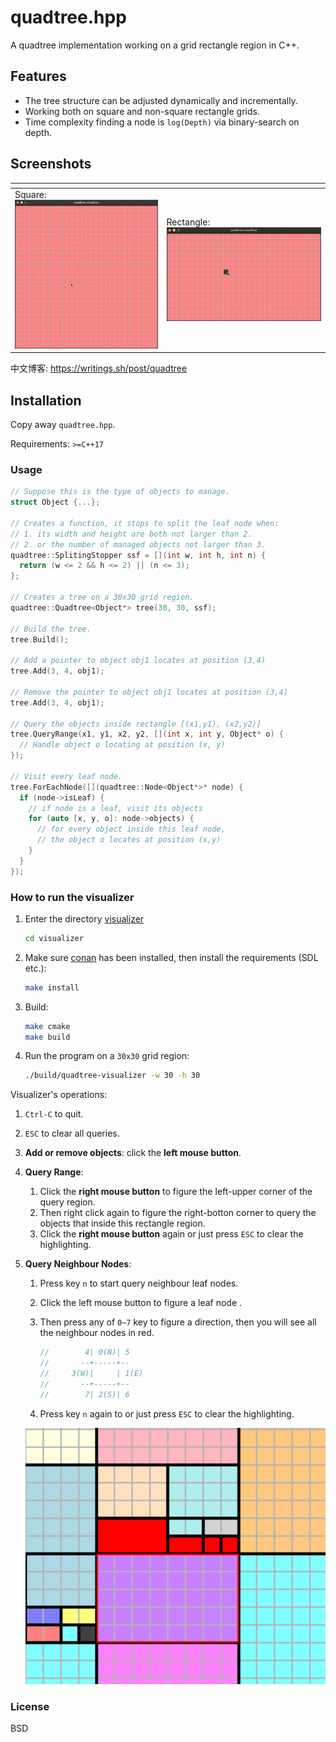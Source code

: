 quadtree.hpp
============

A quadtree implementation working on a grid rectangle region in C++.

## Features

* The tree structure can be adjusted dynamically and incrementally.
* Working both on square and non-square rectangle grids.
* Time complexity finding a node is `log(Depth)` via binary-search on depth.

## Screenshots


| <!-- -->                                           | <!-- -->                                                    |
| -------------------------------------------------- | ----------------------------------------------------------- |
| Square: ![](misc/images/quadtree-square.gif)       | Rectangle: ![](misc/images/quadtree-rectangle.gif)          |


中文博客: https://writings.sh/post/quadtree

## Installation

Copy away `quadtree.hpp`.

Requirements: `>=C++17`

### Usage

```cpp
// Suppose this is the type of objects to manage.
struct Object {...};

// Creates a function, it stops to split the leaf node when:
// 1. its width and height are both not larger than 2.
// 2. or the number of managed objects not larger than 3.
quadtree::SplitingStopper ssf = [](int w, int h, int n) {
  return (w <= 2 && h <= 2) || (n <= 3);
};

// Creates a tree on a 30x30 grid region.
quadtree::Quadtree<Object*> tree(30, 30, ssf);

// Build the tree.
tree.Build();

// Add a pointer to object obj1 locates at position (3,4)
tree.Add(3, 4, obj1);

// Remove the pointer to object obj1 locates at position (3,4)
tree.Add(3, 4, obj1);

// Query the objects inside rectangle [(x1,y1), (x2,y2)]
tree.QueryRange(x1, y1, x2, y2, [](int x, int y, Object* o) {
  // Handle object o locating at position (x, y)
});

// Visit every leaf node.
tree.ForEachNode([](quadtree::Node<Object*>* node) {
  if (node->isLeaf) {
    // if node is a leaf, visit its objects
    for (auto [x, y, o]: node->objects) {
      // for every object inside this leaf node,
      // the object o locates at position (x,y)
    }
  }
});
```

### How to run the visualizer

1. Enter the directory [visualizer](visualizer)

   ```bash
   cd visualizer
   ```

2. Make sure [conan](https://conan.io/) has been installed, then install the requirements (SDL etc.):

   ```bash
   make install
   ```

3. Build:

   ```bash
   make cmake
   make build
   ```

4. Run the program on a `30x30` grid region:

   ```bash
   ./build/quadtree-visualizer -w 30 -h 30
   ```

Visualizer's operations:

1. `Ctrl-C` to quit.
2. `ESC` to clear all queries.
3. **Add or remove objects**: click the **left mouse button**.
4. **Query Range**:
   1. Click the **right mouse button** to figure the left-upper corner of the query region.
   2. Then right click again to figure the right-botton corner to query the objects that inside this rectangle region.
   3. Click the **right mouse button** again or just press `ESC` to clear the highlighting.
5. **Query Neighbour Nodes**:
    1. Press key `n` to start query neighbour leaf nodes.
    2. Click the left mouse button to figure a leaf node .
    3. Then press any of `0~7` key to figure a direction, then you will see all the neighbour nodes in red.

       ```cpp
       //        4| 0(N)| 5
       //       --+-----+--
       //     3(W)|     | 1(E)
       //       --+-----+--
       //        7| 2(S)| 6
       ```
    4. Press key `n` again to or just press `ESC` to clear the highlighting.

    ![](misc/images/quadtree-find-neighbours-demo.jpg)


### License

BSD
